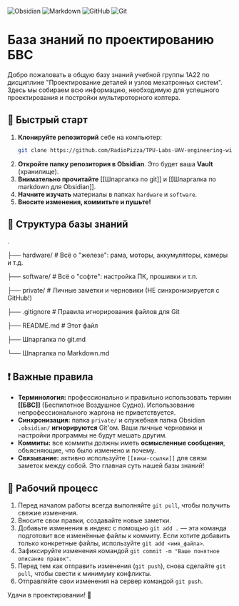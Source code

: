![Obsidian](https://img.shields.io/badge/Obsidian-%23483699.svg?style=for-the-badge&logo=obsidian&logoColor=white)
![Markdown](https://img.shields.io/badge/markdown-%23000000.svg?style=for-the-badge&logo=markdown&logoColor=white)
![GitHub](https://img.shields.io/badge/github-%23121011.svg?style=for-the-badge&logo=github&logoColor=white)
![Git](https://img.shields.io/badge/git-%23F05033.svg?style=for-the-badge&logo=git&logoColor=white)

# База знаний по проектированию БВС

Добро пожаловать в общую базу знаний учебной группы 1А22 по дисциплине "Проектирование деталей и узлов мехатронных систем". Здесь мы собираем всю информацию, необходимую для успешного проектирования и постройки мультироторного коптера.

## 🚀 Быстрый старт

1.  **Клонируйте репозиторий** себе на компьютер:
    ```bash
    git clone https://github.com/RadioPizza/TPU-Labs-UAV-engineering-wiki.git
    ```
2.  **Откройте папку репозитория в Obsidian**. Это будет ваша **Vault** (хранилище).
3.  **Внимательно прочитайте** [[Шпаргалка по git]] и [[Шпаргалка по markdown для Obsidian]].
4.  **Начните изучать** материалы в папках `hardware` и `software`.
5.  **Вносите изменения, коммитьте и пушьте!**

## 📁 Структура базы знаний
.

├── hardware/ # Всё о "железе": рама, моторы, аккумуляторы, камеры и т.д.

├── software/ # Всё о "софте": настройка ПК, прошивки и т.п.

├── private/ # Личные заметки и черновики (НЕ синхронизируется с GitHub!)

├── .gitignore # Правила игнорирования файлов для Git

├── README.md # Этот файл

├── Шпаргалка по git.md

└── Шпаргалка по Markdown.md


## ❗ Важные правила

*   **Терминология:** профессионально и правильно использовать термин **[[БВС]]** (Беспилотное Воздушное Судно). Использование непрофессионального жаргона не приветствуется.
*   **Синхронизация:** папка `private/` и служебная папка Obsidian `.obsidian/` **игнорируются** Git'ом. Ваши личные черновики и настройки программы не будут мешать другим.
*   **Коммиты:** все коммиты должны иметь **осмысленные сообщения**, объясняющие, что было изменено и почему.
*   **Связывание:** активно используйте `[[вики-ссылки]]` для связи заметок между собой. Это главная суть нашей базы знаний!

## 👥 Рабочий процесс

1.  Перед началом работы всегда выполняйте `git pull`, чтобы получить свежие изменения.
2.  Вносите свои правки, создавайте новые заметки.
3. Добавьте изменения в индекс с помощью `git add .` — эта команда подготовит все изменённые файлы к коммиту. Если хотите добавить только конкретные файлы, используйте `git add <имя_файла>`.
4. Зафиксируйте изменения командой `git commit -m "Ваше понятное описание правок"`.
5.  Перед тем как отправить изменения (`git push`), снова сделайте `git pull`, чтобы свести к минимуму конфликты.
6.  Отправляйте свои изменения на сервер командой `git push`.

Удачи в проектировании! 🚀
